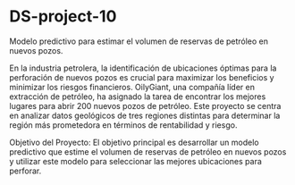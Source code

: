 # DS-project-10
Modelo predictivo para estimar el volumen de reservas de petróleo en nuevos pozos.

En la industria petrolera, la identificación de ubicaciones óptimas para la perforación de nuevos pozos es crucial para maximizar los beneficios y minimizar los riesgos financieros. OilyGiant, una compañía líder en extracción de petróleo, ha asignado la tarea de encontrar los mejores lugares para abrir 200 nuevos pozos de petróleo. Este proyecto se centra en analizar datos geológicos de tres regiones distintas para determinar la región más prometedora en términos de rentabilidad y riesgo.

Objetivo del Proyecto:
El objetivo principal es desarrollar un modelo predictivo que estime el volumen de reservas de petróleo en nuevos pozos y utilizar este modelo para seleccionar las mejores ubicaciones para perforar.
